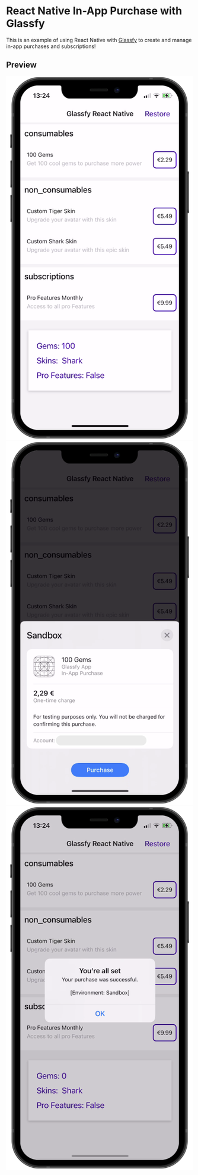 # React Native In-App Purchase with Glassfy

This is an example of using React Native with [Glassfy](https://glassfy.io/) to create and manage in-app purchases and subscriptions!

## Preview

![Glassfy React Native App](./screenshots/1.png)
![Glassfy React Native App Purchase](./screenshots/2.png)
![Glassfy React Native App Purchase Success](./screenshots/3.png)